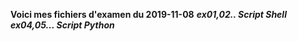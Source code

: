 **Voici mes fichiers d'examen du 2019-11-08**
***ex01,02.. Script Shell***
***ex04,05... Script Python***
